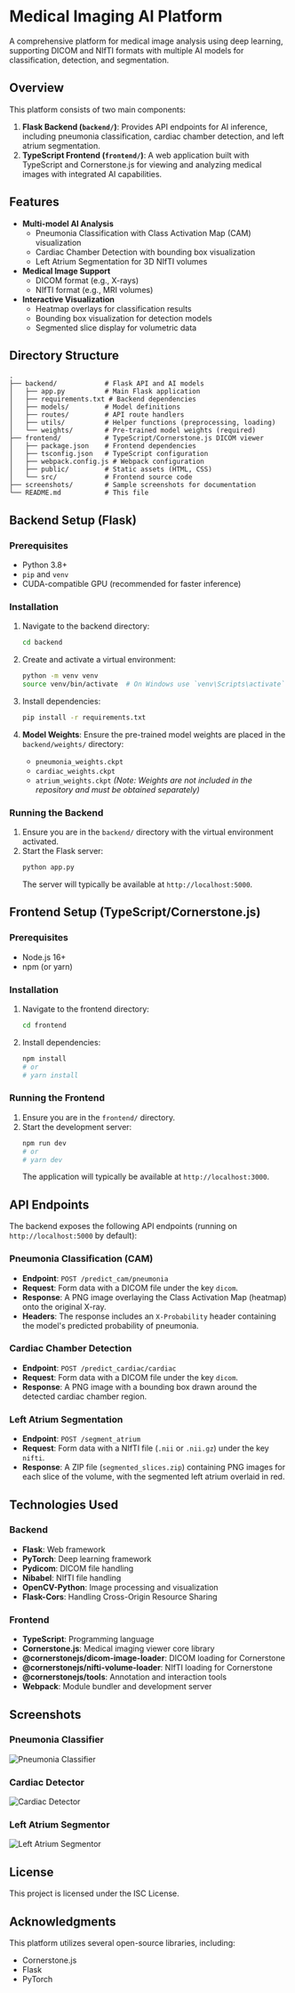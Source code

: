 # Medical Imaging AI Platform

A comprehensive platform for medical image analysis using deep learning, supporting DICOM and NIfTI formats with multiple AI models for classification, detection, and segmentation.

## Overview

This platform consists of two main components:

1.  **Flask Backend (`backend/`)**: Provides API endpoints for AI inference, including pneumonia classification, cardiac chamber detection, and left atrium segmentation.
2.  **TypeScript Frontend (`frontend/`)**: A web application built with TypeScript and Cornerstone.js for viewing and analyzing medical images with integrated AI capabilities.

## Features

-   **Multi-model AI Analysis**
    -   Pneumonia Classification with Class Activation Map (CAM) visualization
    -   Cardiac Chamber Detection with bounding box visualization
    -   Left Atrium Segmentation for 3D NIfTI volumes
-   **Medical Image Support**
    -   DICOM format (e.g., X-rays)
    -   NIfTI format (e.g., MRI volumes)
-   **Interactive Visualization**
    -   Heatmap overlays for classification results
    -   Bounding box visualization for detection models
    -   Segmented slice display for volumetric data

## Directory Structure

```
.
├── backend/            # Flask API and AI models
│   ├── app.py          # Main Flask application
│   ├── requirements.txt # Backend dependencies
│   ├── models/         # Model definitions
│   ├── routes/         # API route handlers
│   ├── utils/          # Helper functions (preprocessing, loading)
│   └── weights/        # Pre-trained model weights (required)
├── frontend/           # TypeScript/Cornerstone.js DICOM viewer
│   ├── package.json    # Frontend dependencies
│   ├── tsconfig.json   # TypeScript configuration
│   ├── webpack.config.js # Webpack configuration
│   ├── public/         # Static assets (HTML, CSS)
│   └── src/            # Frontend source code
├── screenshots/        # Sample screenshots for documentation
└── README.md           # This file
```

## Backend Setup (Flask)

### Prerequisites

-   Python 3.8+
-   `pip` and `venv`
-   CUDA-compatible GPU (recommended for faster inference)

### Installation

1.  Navigate to the backend directory:
    ```bash
    cd backend
    ```

2.  Create and activate a virtual environment:
    ```bash
    python -m venv venv
    source venv/bin/activate  # On Windows use `venv\Scripts\activate`
    ```

3.  Install dependencies:
    ```bash
    pip install -r requirements.txt
    ```

4.  **Model Weights**: Ensure the pre-trained model weights are placed in the `backend/weights/` directory:
    -   `pneumonia_weights.ckpt`
    -   `cardiac_weights.ckpt`
    -   `atrium_weights.ckpt`
    *(Note: Weights are not included in the repository and must be obtained separately)*

### Running the Backend

1.  Ensure you are in the `backend/` directory with the virtual environment activated.
2.  Start the Flask server:
    ```bash
    python app.py
    ```
    The server will typically be available at `http://localhost:5000`.

## Frontend Setup (TypeScript/Cornerstone.js)

### Prerequisites

-   Node.js 16+
-   npm (or yarn)

### Installation

1.  Navigate to the frontend directory:
    ```bash
    cd frontend
    ```

2.  Install dependencies:
    ```bash
    npm install
    # or
    # yarn install
    ```

### Running the Frontend

1.  Ensure you are in the `frontend/` directory.
2.  Start the development server:
    ```bash
    npm run dev
    # or
    # yarn dev
    ```
    The application will typically be available at `http://localhost:3000`.

## API Endpoints

The backend exposes the following API endpoints (running on `http://localhost:5000` by default):

### Pneumonia Classification (CAM)

-   **Endpoint**: `POST /predict_cam/pneumonia`
-   **Request**: Form data with a DICOM file under the key `dicom`.
-   **Response**: A PNG image overlaying the Class Activation Map (heatmap) onto the original X-ray.
-   **Headers**: The response includes an `X-Probability` header containing the model's predicted probability of pneumonia.

### Cardiac Chamber Detection

-   **Endpoint**: `POST /predict_cardiac/cardiac`
-   **Request**: Form data with a DICOM file under the key `dicom`.
-   **Response**: A PNG image with a bounding box drawn around the detected cardiac chamber region.

### Left Atrium Segmentation

-   **Endpoint**: `POST /segment_atrium`
-   **Request**: Form data with a NIfTI file (`.nii` or `.nii.gz`) under the key `nifti`.
-   **Response**: A ZIP file (`segmented_slices.zip`) containing PNG images for each slice of the volume, with the segmented left atrium overlaid in red.

## Technologies Used

### Backend

-   **Flask**: Web framework
-   **PyTorch**: Deep learning framework
-   **Pydicom**: DICOM file handling
-   **Nibabel**: NIfTI file handling
-   **OpenCV-Python**: Image processing and visualization
-   **Flask-Cors**: Handling Cross-Origin Resource Sharing

### Frontend

-   **TypeScript**: Programming language
-   **Cornerstone.js**: Medical imaging viewer core library
-   **@cornerstonejs/dicom-image-loader**: DICOM loading for Cornerstone
-   **@cornerstonejs/nifti-volume-loader**: NIfTI loading for Cornerstone
-   **@cornerstonejs/tools**: Annotation and interaction tools
-   **Webpack**: Module bundler and development server

## Screenshots

### Pneumonia Classifier
![Pneumonia Classifier](screenshots/pneumonia_classifier.png)

### Cardiac Detector
![Cardiac Detector](screenshots/cardiac_detector.png)

### Left Atrium Segmentor
![Left Atrium Segmentor](screenshots/atrium_segmentor.png)

## License

This project is licensed under the ISC License.

## Acknowledgments

This platform utilizes several open-source libraries, including:
-   Cornerstone.js
-   Flask
-   PyTorch